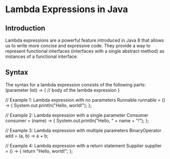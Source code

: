 # Lambda Expressions in Java

## Introduction
Lambda expressions are a powerful feature introduced in Java 8 that allows us to write more concise and expressive code. They provide a way to represent functional interfaces (interfaces with a single abstract method) as instances of a functional interface.

## Syntax
The syntax for a lambda expression consists of the following parts:
(parameter list) -> { 
    // body of the lambda expression
}

// Example 1: Lambda expression with no parameters
Runnable runnable = () -> {
    System.out.println("Hello, world!");
};

// Example 2: Lambda expression with a single parameter
Consumer<String> consumer = (name) -> {
    System.out.println("Hello, " + name + "!");
};

// Example 3: Lambda expression with multiple parameters
BinaryOperator<Integer> add = (a, b) -> a + b;

// Example 4: Lambda expression with a return statement
Supplier<String> supplier = () -> {
    return "Hello, world!";
};


